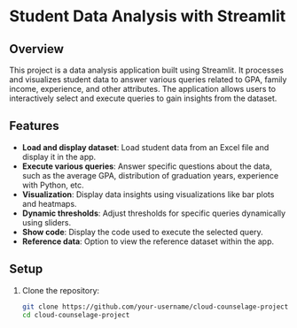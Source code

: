 # Student Data Analysis with Streamlit

## Overview
This project is a data analysis application built using Streamlit. It processes and visualizes student data to answer various queries related to GPA, family income, experience, and other attributes. The application allows users to interactively select and execute queries to gain insights from the dataset.

## Features
- **Load and display dataset**: Load student data from an Excel file and display it in the app.
- **Execute various queries**: Answer specific questions about the data, such as the average GPA, distribution of graduation years, experience with Python, etc.
- **Visualization**: Display data insights using visualizations like bar plots and heatmaps.
- **Dynamic thresholds**: Adjust thresholds for specific queries dynamically using sliders.
- **Show code**: Display the code used to execute the selected query.
- **Reference data**: Option to view the reference dataset within the app.

## Setup
1. Clone the repository:
   ```sh
   git clone https://github.com/your-username/cloud-counselage-project.git
   cd cloud-counselage-project

